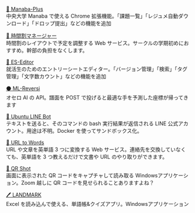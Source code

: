 [ 🌱 Manaba-Plus](https://chrome.google.com/webstore/detail/manaba-plus/aeidkdokanbhoefbgaadaicdmggdeegf?hl=ja)  
中央大学 Manaba で使える Chrome 拡張機能。「課題一覧」「レジュメ自動ダウンロード」「ドロップ提出」などの機能を追加

[ 📖 時間割マネージャー](https://ttmanager.kajindowsxp.com/)  
時間割のレイアウトで予定を調整する Web サービス。サークルの学期初めにおすすめ。幹部の負担をなくします。

[ 📝 ES-Editor](https://es-editor.kajindowsxp.com/)  
就活生のためのエントリーシートエディター。「バージョン管理」「検索」「タグ管理」「文字数カウント」などの機能を追加

[ ⚫ ML-Reversi](https://kajindowsxp.com/ml-reversi/)  
オセロ AI の API。譜面を POST で投げると最適な手を予測した座標が帰ってきます

[ 💬 Ubuntu LINE Bot](https://github.com/kajikentaro/line-ubuntu)  
テキストを送ると、そのコマンドの bash 実行結果が返信される LINE 公式アカウント。用途は不明。Docker を使ってサンドボックス化。

[ 📠 URL to Words](https://urltowords.kajindowsxp.com/)  
URL や文章を英単語 3 つに変換する Web サービス。連絡先を交換していなくても、英単語を 3 つ教えるだけで文書や URL のやり取りができます。

[ 📸 QR Shot](https://kajindowsxp.com/qr-shot/)  
画面に表示された QR コードをキャプチャして読み取る Windowsアプリケーション。Zoom 越しに QR コードを見せられることありますよね？

[ 🖊️ LANDMARK](https://kajindowsxp.com/landmark2/)  
Excel を読み込んで使える、単語帳&クイズアプリ。Windowsアプリケーション
